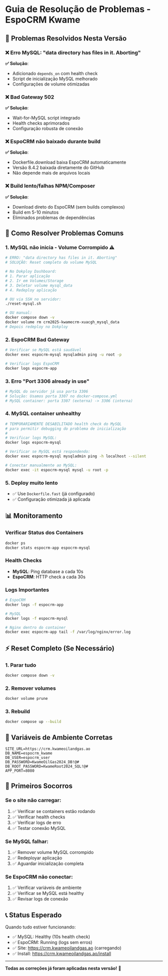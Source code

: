 # Guia de Resolução de Problemas - EspoCRM Kwame

## 🚨 Problemas Resolvidos Nesta Versão

### ❌ **Erro MySQL**: "data directory has files in it. Aborting"
**✅ Solução**: 
- Adicionado `depends_on` com health check
- Script de inicialização MySQL melhorado
- Configurações de volume otimizadas

### ❌ **Bad Gateway 502**
**✅ Solução**:
- Wait-for-MySQL script integrado
- Health checks aprimorados
- Configuração robusta de conexão

### ❌ **EspoCRM não baixado durante build**
**✅ Solução**: 
- Dockerfile.download baixa EspoCRM automaticamente
- Versão 8.4.2 baixada diretamente do GitHub
- Não depende mais de arquivos locais

### ❌ **Build lento/falhas NPM/Composer**  
**✅ Solução**:
- Download direto do EspoCRM (sem builds complexos)
- Build em 5-10 minutos
- Eliminados problemas de dependências

## 🔧 Como Resolver Problemas Comuns

### 1. **MySQL não inicia - Volume Corrompido** ⚠️
```bash
# ERRO: "data directory has files in it. Aborting"
# SOLUÇÃO: Reset completo do volume MySQL

# No Dokploy Dashboard:
# 1. Parar aplicação
# 2. Ir em Volumes/Storage 
# 3. Deletar volume mysql_data
# 4. Redeploy aplicação

# OU via SSH no servidor:
./reset-mysql.sh

# OU manual:
docker compose down -v
docker volume rm crm2025-kwamecrm-xuacgh_mysql_data
# Depois redeploy no Dokploy
```

### 2. **EspoCRM Bad Gateway**
```bash
# Verificar se MySQL está saudável
docker exec espocrm-mysql mysqladmin ping -u root -p

# Verificar logs EspoCRM
docker logs espocrm-app
```

### 3. **Erro "Port 3306 already in use"**
```bash
# MySQL do servidor já usa porta 3306
# Solução: Usamos porta 3307 no docker-compose.yml
# MySQL container: porta 3307 (externa) -> 3306 (interna)
```

### 4. **MySQL container unhealthy**
```bash
# TEMPORARIAMENTE DESABILITADO health check do MySQL
# para permitir debugging do problema de inicialização
# 
# Verificar logs MySQL:
docker logs espocrm-mysql

# Verificar se MySQL está respondendo:
docker exec espocrm-mysql mysqladmin ping -h localhost --silent

# Conectar manualmente ao MySQL:
docker exec -it espocrm-mysql mysql -u root -p
```

### 5. **Deploy muito lento**
- ✅ Use `Dockerfile.fast` (já configurado)
- ✅ Configuração otimizada já aplicada

## 📊 Monitoramento

### Verificar Status dos Containers
```bash
docker ps
docker stats espocrm-app espocrm-mysql
```

### Health Checks
- **MySQL**: Ping database a cada 10s
- **EspoCRM**: HTTP check a cada 30s

### Logs Importantes
```bash
# EspoCRM
docker logs -f espocrm-app

# MySQL
docker logs -f espocrm-mysql

# Nginx dentro do container
docker exec espocrm-app tail -f /var/log/nginx/error.log
```

## ⚡ Reset Completo (Se Necessário)

### 1. Parar tudo
```bash
docker compose down -v
```

### 2. Remover volumes
```bash
docker volume prune
```

### 3. Rebuild
```bash
docker compose up --build
```

## 🎯 Variáveis de Ambiente Corretas

```env
SITE_URL=https://crm.kwameoilandgas.ao
DB_NAME=espocrm_kwame
DB_USER=espocrm_user
DB_PASSWORD=KwameOilGas2024_DB!@#
DB_ROOT_PASSWORD=KwameRoot2024_SQL!@#
APP_PORT=8080
```

## 🏥 Primeiros Socorros

### Se o site não carregar:
1. ✅ Verificar se containers estão rodando
2. ✅ Verificar health checks
3. ✅ Verificar logs de erro
4. ✅ Testar conexão MySQL

### Se MySQL falhar:
1. ✅ Remover volume MySQL corrompido
2. ✅ Redeployar aplicação
3. ✅ Aguardar inicialização completa

### Se EspoCRM não conectar:
1. ✅ Verificar variáveis de ambiente
2. ✅ Verificar se MySQL está healthy
3. ✅ Revisar logs de conexão

## 📞 Status Esperado

Quando tudo estiver funcionando:
- ✅ MySQL: Healthy (10s health check)
- ✅ EspoCRM: Running (logs sem erros)  
- ✅ Site: https://crm.kwameoilandgas.ao (carregando)
- ✅ Install: https://crm.kwameoilandgas.ao/install

---

**Todas as correções já foram aplicadas nesta versão!** 🎉